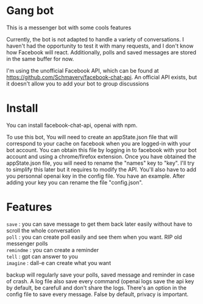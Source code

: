# Gang bot

This is a messenger bot with some cools features

Currently, the bot is not adapted to handle a variety of conversations. I haven't had the opportunity to test it with many requests, and I don't know how Facebook will react. Additionally, polls and saved messages are stored in the same buffer for now.

I'm using the unofficial Facebook API, which can be found at https://github.com/Schmavery/facebook-chat-api. An official API exists, but it doesn't allow you to add your bot to group discussions

# Install

You can install facebook-chat-api, openai with npm.

To use this bot, You will need to create an appState.json file that will correspond to your cache on facebook when you are logged-in with your bot account. You can obtain this file by logging in to facebook with your bot account and using a chrome/firefox extension. Once you have obtained the appState.json file, you will need to rename the "names" key to "key". I'll try to simplify this later but it requires to modify the API. 
You'll also have to add you personnal openai key in the config file. You have an example. After adding your key you can rename the file "config.json".

# Features

```save``` : you can save message to get them back later easily without have to scroll the whole conversation  
```poll``` : you can create poll easily and see them when you want. RIP old messenger polls  
```remindme``` : you can create a reminder  
```tell``` : gpt can answer to you  
```imagine``` : dall-e can create what you want  

backup will regularly save your polls, saved message and reminder in case of crash. A log file also save every command (openai logs save the api key by default, be carefull and don't share the logs. There's an option in the config file to save every message. False by default, privacy is important.
